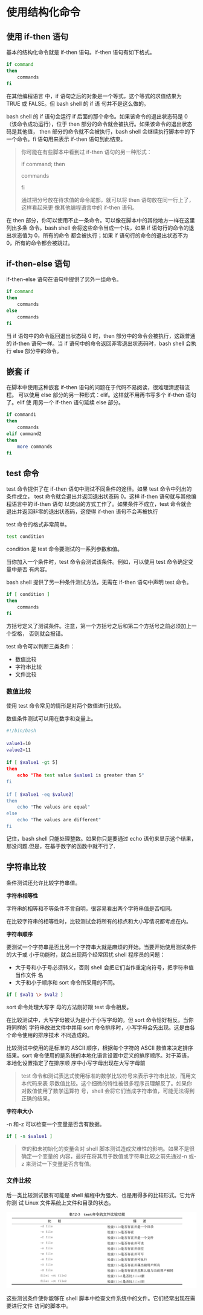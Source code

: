# 使用结构化命令

## 使用 if-then 语句

基本的结构化命令就是 if-then 语句。if-then 语句有如下格式。

```bash
if command
then
    commands
fi
```

在其他编程语言 中，if 语句之后的对象是一个等式，这个等式的求值结果为 TRUE 或 FALSE。但 bash shell 的 if 语 句并不是这么做的。

bash shell 的 if 语句会运行 if 后面的那个命令。如果该命令的退出状态码是 0 （该命令成功运行），位于 then 部分的命令就会被执行。如果该命令的退出状态码是其他值， then 部分的命令就不会被执行，bash shell 会继续执行脚本中的下一个命令。fi 语句用来表示 if-then 语句到此结束。

> 你可能在有些脚本中看到过 if-then 语句的另一种形式：
>
> if command; then
>
> commands
>
> fi
>
> 通过把分号放在待求值的命令尾部，就可以将 then 语句放在同一行上了，这样看起来更 像其他编程语言中的 if-then 语句。

在 then 部分，你可以使用不止一条命令。可以像在脚本中的其他地方一样在这里列出多条 命令。bash shell 会将这些命令当成一个块，如果 if 语句行的命令的退出状态值为 0，所有的命令 都会被执行；如果 if 语句行的命令的退出状态不为 0，所有的命令都会被跳过。

## if-then-else 语句

if-then-else 语句在语句中提供了另外一组命令。

```bash
if command
then
    commands
else
    commands
fi
```

当 if 语句中的命令返回退出状态码 0 时，then 部分中的命令会被执行，这跟普通的 if-then 语句一样。当 if 语句中的命令返回非零退出状态码时，bash shell 会执行 else 部分中的命令。

## 嵌套 if

在脚本中使用这种嵌套 if-then 语句的问题在于代码不易阅读，很难理清逻辑流程。
可以使用 else 部分的另一种形式：elif。这样就不用再书写多个 if-then 语句了。elif 使 用另一个 if-then 语句延续 else 部分。

```bash
if command1
then
    commands
elif command2
then
    more commands
fi
```

## test 命令

test 命令提供了在 if-then 语句中测试不同条件的途径。如果 test 命令中列出的条件成立， test 命令就会退出并返回退出状态码 0。这样 if-then 语句就与其他编程语言中的 if-then 语句 以类似的方式工作了。如果条件不成立，test 命令就会退出并返回非零的退出状态码，这使得 if-then 语句不会再被执行

test 命令的格式非常简单。

```bash
test condition
```

condition 是 test 命令要测试的一系列参数和值。

当你加入一个条件时，test 命令会测试该条件。例如，可以使用 test 命令确定变量中是否 有内容。

bash shell 提供了另一种条件测试方法，无需在 if-then 语句中声明 test 命令。

```bash
if [ condition ]
then
    commands
fi
```

方括号定义了测试条件。注意，第一个方括号之后和第二个方括号之前必须加上一个空格， 否则就会报错。

test 命令可以判断三类条件：

- 数值比较
- 字符串比较
- 文件比较

### 数值比较

使用 test 命令常见的情形是对两个数值进行比较。

数值条件测试可以用在数字和变量上。

```bash
#!/bin/bash

value1=10
value2=11

if [ $value1 -gt 5]
then
    echo "The test value $value1 is greater than 5"
fi

if [ $value1 -eq $value2]
then
    echo "The values are equal"
else
    echo "The values are different"
fi
```

记住，bash shell 只能处理整数。如果你只是要通过 echo 语句来显示这个结果，那没问题.但是，在基于数字的函数中就不行了.

## 字符串比较

条件测试还允许比较字符串值。

**字符串相等性**

字符串的相等和不等条件不言自明，很容易看出两个字符串值是否相同。

在比较字符串的相等性时，比较测试会将所有的标点和大小写情况都考虑在内。

**字符串顺序**

要测试一个字符串是否比另一个字符串大就是麻烦的开始。当要开始使用测试条件的大于或 小于功能时，就会出现两个经常困扰 shell 程序员的问题：

- 大于号和小于号必须转义，否则 shell 会把它们当作重定向符号，把字符串值当作文件 名
- 大于和小于顺序和 sort 命令所采用的不同。

```bash
if [ $val1 \> $val2 ]
```

sort 命令处理大写字 母的方法刚好跟 test 命令相反。

在比较测试中，大写字母被认为是小于小写字母的。但 sort 命令恰好相反。当你将同样的 字符串放进文件中并用 sort 命令排序时，小写字母会先出现。这是由各个命令使用的排序技术 不同造成的。

比较测试中使用的是标准的 ASCII 顺序，根据每个字符的 ASCII 数值来决定排序结果。sort 命令使用的是系统的本地化语言设置中定义的排序顺序。对于英语，本地化设置指定了在排序顺 序中小写字母出现在大写字母前

> test 命令和测试表达式使用标准的数学比较符号来表示字符串比较，而用文本代码来表 示数值比较。这个细微的特性被很多程序员理解反了。如果你对数值使用了数学运算符 号，shell 会将它们当成字符串值，可能无法得到正确的结果。

**字符串大小**

-n 和-z 可以检查一个变量是否含有数据。

```bash
if [ -n $value1 ]
```

> 空的和未初始化的变量会对 shell 脚本测试造成灾难性的影响。如果不是很确定一个变量的 内容，最好在将其用于数值或字符串比较之前先通过-n 或-z 来测试一下变量是否含有值。

### 文件比较

后一类比较测试很有可能是 shell 编程中为强大、也是用得多的比较形式。它允许你测 试 Linux 文件系统上文件和目录的状态。

![](image/2020-06-12-18-40-14.png)

这些测试条件使你能够在 shell 脚本中检查文件系统中的文件。它们经常出现在需要进行文件 访问的脚本中。
